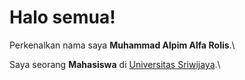 # Halo semua! 

Perkenalkan nama saya **Muhammad Alpim Alfa Rolis**.\

Saya seorang **Mahasiswa** di [Universitas Sriwijaya](https://unsri.ac.id/).\
